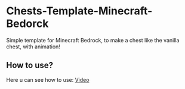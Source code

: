 # Chests-Template-Minecraft-Bedorck

Simple template for Minecraft Bedrock, to make a chest like the vanilla chest, with animation!

<h2>How to use?</h2>
<p>Here u can see how to use: <a href="https://youtu.be/Xev6MGTLVDU">Video</a></p>
